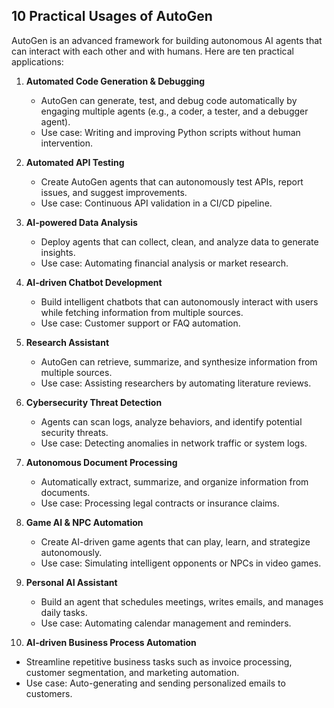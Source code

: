 ## **10 Practical Usages of AutoGen**

AutoGen is an advanced framework for building autonomous AI agents that can interact with each other and with humans. Here are ten practical applications:

1. **Automated Code Generation & Debugging**
   - AutoGen can generate, test, and debug code automatically by engaging multiple agents (e.g., a coder, a tester, and a debugger agent).
   - Use case: Writing and improving Python scripts without human intervention.

2. **Automated API Testing**
   - Create AutoGen agents that can autonomously test APIs, report issues, and suggest improvements.
   - Use case: Continuous API validation in a CI/CD pipeline.

3. **AI-powered Data Analysis**
   - Deploy agents that can collect, clean, and analyze data to generate insights.
   - Use case: Automating financial analysis or market research.

4. **AI-driven Chatbot Development**
   - Build intelligent chatbots that can autonomously interact with users while fetching information from multiple sources.
   - Use case: Customer support or FAQ automation.

5. **Research Assistant**
   - AutoGen can retrieve, summarize, and synthesize information from multiple sources.
   - Use case: Assisting researchers by automating literature reviews.

6. **Cybersecurity Threat Detection**
   - Agents can scan logs, analyze behaviors, and identify potential security threats.
   - Use case: Detecting anomalies in network traffic or system logs.

7. **Autonomous Document Processing**
   - Automatically extract, summarize, and organize information from documents.
   - Use case: Processing legal contracts or insurance claims.

8. **Game AI & NPC Automation**
   - Create AI-driven game agents that can play, learn, and strategize autonomously.
   - Use case: Simulating intelligent opponents or NPCs in video games.

9. **Personal AI Assistant**
   - Build an agent that schedules meetings, writes emails, and manages daily tasks.
   - Use case: Automating calendar management and reminders.

10. **AI-driven Business Process Automation**
   - Streamline repetitive business tasks such as invoice processing, customer segmentation, and marketing automation.
   - Use case: Auto-generating and sending personalized emails to customers.
